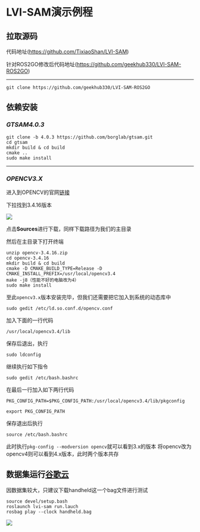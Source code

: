 # LVI-SAM演示例程

## **拉取源码**
代码地址(https://github.com/TixiaoShan/LVI-SAM)

针对ROS2GO修改后代码地址(https://github.com/geekhub330/LVI-SAM-ROS2GO)
*****
```shell
git clone https://github.com/geekhub330/LVI-SAM-ROS2GO
```
## **依赖安装**

### *GTSAM4.0.3*
```
git clone -b 4.0.3 https://github.com/borglab/gtsam.git
cd gtsam
mkdir build & cd build
cmake ..
sudo make install
```
*****
### *OPENCV3.X*
进入到OPENCV的官网[链接](https://opencv.org/releases/)

下拉找到3.4.16版本

![](https://tianbot-pic.oss-cn-beijing.aliyuncs.com/tianbot-pic/Tianbot-Doc202310211701272.png)

点击**Sources**进行下载，同样下载路径为我们的主目录

然后在主目录下打开终端

```shell
unzip opencv-3.4.16.zip
cd opencv-3.4.16
mkdir build & cd build
cmake -D CMAKE_BUILD_TYPE=Release -D CMAKE_INSTALL_PREFIX=/usr/local/opencv3.4
make -j8（性能不好的电脑改为4）
sudo make install
```

至此`opencv3.x`版本安装完毕，但我们还需要把它加入到系统的动态库中

```shell
sudo gedit /etc/ld.so.conf.d/opencv.conf
```

加入下面的一行代码

```shell
/usr/local/opencv3.4/lib
```
保存后退出，执行

```shell
sudo ldconfig
```
继续执行如下指令

```shell
sudo gedit /etc/bash.bashrc
```

在最后一行加入如下两行代码
```shell
PKG_CONFIG_PATH=$PKG_CONFIG_PATH:/usr/local/opencv3.4/lib/pkgconfig

export PKG_CONFIG_PATH
```

保存退出后执行
```shell
source /etc/bash.bashrc
```

此时执行`pkg-config --modversion opencv`就可以看到3.x的版本
将opencv改为opencv4则可以看到4.x版本，此时两个版本共存

## 数据集运行[谷歌云](https://drive.google.com/drive/folders/1q2NZnsgNmezFemoxhHnrDnp1JV_bqrgV)
因数据集较大，只建议下载handheld这一个bag文件进行测试

```shell
source devel/setup.bash
roslaunch lvi-sam run.lauch
rosbag play --clock handheld.bag
```

![](https://tianbot-pic.oss-cn-beijing.aliyuncs.com/tianbot-pic/Tianbot-Doc202310211705994.png)